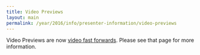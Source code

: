 ```yaml
---
title: Video Previews
layout: main
permalink: /year/2016/info/presenter-information/video-previews
---
```


Video Previews are now
[video fast forwards](video-fast-forwards). Please see that page
for more information.
